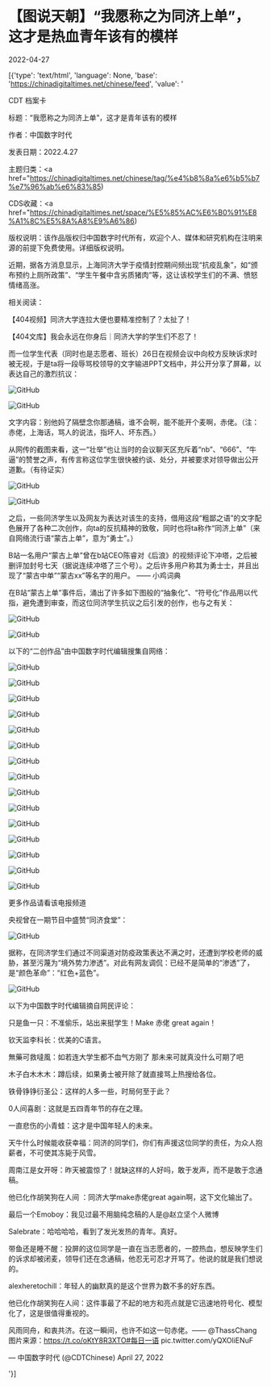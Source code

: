 # 【图说天朝】“我愿称之为同济上单”，这才是热血青年该有的模样

2022-04-27

[{'type': 'text/html', 'language': None, 'base': 'https://chinadigitaltimes.net/chinese/feed', 'value': '













CDT 档案卡

标题：“我愿称之为同济上单”，这才是青年该有的模样

作者：中国数字时代

发表日期：2022.4.27

主题归类：<a href="https://chinadigitaltimes.net/chinese/tag/%e4%b8%8a%e6%b5%b7%e7%96%ab%e6%83%85)

CDS收藏：<a href="https://chinadigitaltimes.net/space/%E5%85%AC%E6%B0%91%E8%A1%8C%E5%8A%A8%E9%A6%86)

版权说明：该作品版权归中国数字时代所有，欢迎个人、媒体和研究机构在注明来源的前提下免费使用。详细版权说明。





近期，据各方消息显示，上海同济大学于疫情封控期间频出现“抗疫乱象”，如“颁布预约上厕所政策”、“学生午餐中含劣质猪肉”等，这让该校学生们的不满、愤怒情绪高涨。

相关阅读：



【404视频】同济大学连拉大便也要精准控制了？太扯了！

【404文库】我会永远在你身后｜同济大学的学生们不忍了！



而一位学生代表（同时也是志愿者、班长）26日在视频会议中向校方反映诉求时被无视，于是ta将一段辱骂校领导的文字输进PPT文档中，并公开分享了屏幕，以表达自己的激烈抗议：

![GitHub](https://chinadigitaltimes.net/chinese/files/2022/04/image-1651067746103.png)

![GitHub](https://chinadigitaltimes.net/chinese/files/2022/04/image-1651068537953.png)



文字内容：别他妈了隔壁念你那通稿，谁不会啊，能不能开个麦啊，赤佬。（注：赤佬，上海话，骂人的说法，指坏人、坏东西。）



从网传的截图来看，这一“壮举”也让当时的会议聊天区充斥着“nb”、“666”、“牛逼”的赞誉之声，有传言称这位学生很快被约谈、处分，并被要求对领导做出公开道歉。（有待证实）

![GitHub](https://chinadigitaltimes.net/chinese/files/2022/04/image-1651068680839.png)

![GitHub](https://chinadigitaltimes.net/chinese/files/2022/04/image-1651068867562.png)

之后，一些同济学生以及网友为表达对该生的支持，借用这段“粗鄙之语”的文字配色展开了各种二次创作，向ta的反抗精神的致敬，同时也将ta称作“同济上单”（来自网络流行语“蒙古上单”，意为“勇士”。）



B站一名用户“蒙古上单”曾在b站CEO陈睿对《后浪》的视频评论下冲塔，之后被删评加封号七天（据说连续冲塔了三个号）。之后许多用户称其为勇士士，并且出现了“蒙古中单”“蒙古xx”等名字的用户。 —— 小鸡词典



在B站“蒙古上单”事件后，涌出了许多如下图般的“抽象化”、“符号化”作品用以代指，避免遭到审查，而这位同济学生抗议之后引发的创作，也与之有关：

![GitHub](https://chinadigitaltimes.net/chinese/files/2022/04/image-1651072238595.png)

![GitHub](https://chinadigitaltimes.net/chinese/files/2022/04/image-1651072266657.png)

以下的“二创作品”由中国数字时代编辑搜集自网络：

![GitHub](https://chinadigitaltimes.net/chinese/files/2022/04/image-1651069606482.png)

![GitHub](https://chinadigitaltimes.net/chinese/files/2022/04/image-1651069538717.png)

![GitHub](https://chinadigitaltimes.net/chinese/files/2022/04/image-1651069547433.png)

![GitHub](https://chinadigitaltimes.net/chinese/files/2022/04/image-1651070003688.png)

![GitHub](https://chinadigitaltimes.net/chinese/files/2022/04/image-1651071031511.png)

![GitHub](https://chinadigitaltimes.net/chinese/files/2022/04/image-1651069571127.png)

![GitHub](https://chinadigitaltimes.net/chinese/files/2022/04/image-1651069670275.png)

![GitHub](https://chinadigitaltimes.net/chinese/files/2022/04/image-1651070016516.png)

![GitHub](https://chinadigitaltimes.net/chinese/files/2022/04/image-1651069690302.png)

![GitHub](https://chinadigitaltimes.net/chinese/files/2022/04/image-1651069712504.png)

![GitHub](https://chinadigitaltimes.net/chinese/files/2022/04/image-1651070341837.png)

![GitHub](https://chinadigitaltimes.net/chinese/files/2022/04/image-1651070364025.png)

![GitHub](https://chinadigitaltimes.net/chinese/files/2022/04/image-1651070454897.png)

![GitHub](https://chinadigitaltimes.net/chinese/files/2022/04/image-1651070517920.png)

![GitHub](https://chinadigitaltimes.net/chinese/files/2022/04/image-1651070884721.png)

更多作品请看该电报频道

央视曾在一期节目中盛赞“同济食堂”：

![GitHub](https://chinadigitaltimes.net/chinese/files/2022/04/image-1651070745570.png)

据称，在同济学生们通过不同渠道对防疫政策表达不满之时，还遭到学校老师的威胁，甚至污蔑为“境外势力渗透”。对此有网友调侃：已经不是简单的“渗透”了，是“颜色革命”：“红色+蓝色”。

![GitHub](https://chinadigitaltimes.net/chinese/files/2022/04/image-1651069764133.png)

以下为中国数字时代编辑摘自网民评论：



只是鱼一只：不准偷乐，站出来挺学生！Make 赤佬 great again！

钦天监李科长：优美的C语言。

無藥可救噠風：如若连大学生都不血气方刚了 那未来可就真没什么可期了吧

木子白木木木：蹲后续，如果勇士被开除了就直接骂上热搜给各位。

铁骨铮铮衍圣公：这样的人多一些，时局何至于此？

0人间喜剧：这就是五四青年节的存在之理。

一直悲伤的小青蛙：这才是中国年轻人的未来。

天牛什么时候能收获幸福：同济的同学们，你们有声援这位同学的责任，为众人抱薪者，不可使其冻毙于风雪。

周南江是女开呀：昨天被震惊了！就缺这样的人好吗，敢于发声，而不是敢于念通稿。

他已化作胡笑狗在人间 ：同济大学make赤佬great again啊，这下文化输出了。

最后一个Emoboy：我见过最不用脑纯念稿的人是@赵立坚个人微博 

Salebrate：哈哈哈哈，看到了发光发热的青年。真好。

带鱼还是睡不醒：投屏的这位同学是一直在当志愿者的，一腔热血，想反映学生们的诉求却被闭麦，领导们还在念通稿，他忍无可忍才开骂了。他说的就是我们想说的。

alexheretochill：年轻人的幽默真的是这个世界为数不多的好东西。

他已化作胡笑狗在人间：这件事最了不起的地方和亮点就是它迅速地符号化、模型化了，这是很值得重视的。





风雨同舟，和衷共济。在这一瞬间，也许不如这一句赤佬。—— @ThassChang 图片来源：https://t.co/oKtY8R3XTO#每日一语 pic.twitter.com/yQXOliENuF

&mdash; 中国数字时代 (@CDTChinese) April 27, 2022

'}]